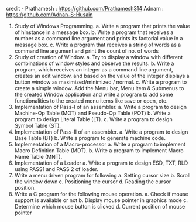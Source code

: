 credit - 
Prathamesh : https://github.com/Prathamesh314
Adnam : https://github.com/Adnan-S-Husain

1. Study of Windows Programming.
a. Write a program that prints the value of hInstance in a message box.
b. Write a program that receives a number as a command line argument and prints
its factorial value in a message box.
c. Write a program that receives a string of words as a command line argument and
print the count of no. of words
2. Study of creation of Window.
a. Try to display a window with different combinations of window styles and
observe the results.
b. Write a program, which receives an integer as a command line argument, creates
an edit window, and based on the value of the integer displays a button window
as maximized/minimized / normal.
c. Write a program to create a simple window. Add the Menu bar, Menu item &
Submenus to the created Window application and write a program to add some
functionalities to the created menu items like save or open, etc.
3. Implementation of Pass-I of an assembler.
a. Write a program to design Machine-Op Table (MOT) and Pseudo-Op Table (POT)
b. Write a program to design Literal Table (LT).
c. Write a program to design Symbol Table (ST).
4. Implementation of Pass-II of an assembler.
a. Write a program to design Base Table (BT)
b. Write a program to generate machine code.
5. Implementation of a Macro-processor
a. Write a program to implement Macro Definition Table (MDT).
b. Write a program to implement Macro Name Table (MNT).
6. Implementation of a Loader
a. Write a program to design ESD, TXT, RLD using PASS1 and PASS 2 of loader.
7. Write a menu driven program for following
a. Setting cursor size
b. Scroll the window down
c. Positioning the cursor
d. Reading the cursor position.
8. Write a C program for the following mouse operation.
a. Check if mouse support is available or not
b. Display mouse pointer in graphics mode
c. Determine which mouse button is clicked
d. Current position of mouse pointer
